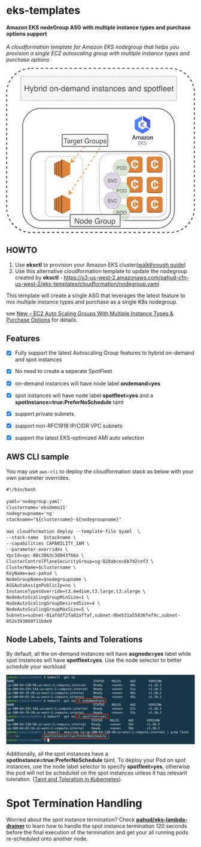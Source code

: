 # eks-templates



#### Amazon EKS nodeGroup ASG with multiple instance types and purchase options support

*A cloudformation template for Amazon EKS nodegroup that helps you provision a single EC2 autoscaling group with multiple instance types and purchase options*



![](images/00.png)

## HOWTO

1. Use **eksctl** to provision your Amazon EKS cluster([walkthrough guide](https://github.com/pahud/amazon-eks-workshop/blob/master/00-getting-started/create-eks-with-eksctl.md))
2. Use this alternative cloudformation template to update the nodegroup created by **eksctl** - https://s3-us-west-2.amazonaws.com/pahud-cfn-us-west-2/eks-templates/cloudformation/nodegroup.yaml

This template will create a single ASG that leverages the latest feature to mix multiple instance types and purchase as a single K8s nodegroup.

see [New – EC2 Auto Scaling Groups With Multiple Instance Types & Purchase Options](https://aws.amazon.com/tw/blogs/aws/new-ec2-auto-scaling-groups-with-multiple-instance-types-purchase-options/) for details.



## Features

- [x] Fully support the latest Autoscaling Group features to hybrid on-demand and spot instances
- [x] No need to create a seperate SpotFleet
- [x] on-demand instances will have node label **ondemand=yes**
- [x] spot instances will have node label **spotfleet=yes** and a **spotInstance=true:PreferNoSchedule** taint
- [x] support private subnets
- [x] support non-RFC1918 IP/CIDR VPC subnets
- [x] support the latest EKS-optimized AMI auto selection



## AWS CLI sample

You may use `aws-cli` to deploy the cloudformation stack as below with your own parameter overrides.

```
#!/bin/bash

yaml='nodegroup.yaml'
clustername='eksdemo11'
nodegroupname='ng'
stackname="${clustername}-${nodegroupname}"

aws cloudformation deploy --template-file $yaml  \
--stack-name  $stackname \
--capabilities CAPABILITY_IAM \
--parameter-overrides \
VpcId=vpc-08c3863c3d043f66a \
ClusterControlPlaneSecurityGroup=sg-028abcec6b7d2cef3 \
ClusterName=$clustername \
KeyName=aws-pahud \
NodeGroupName=$nodegroupname \
ASGAutoAssignPublicIp=no \
InstanceTypesOverride=t3.medium,t3.large,t3.xlarge \
NodeAutoScalingGroupMinSize=1 \
NodeAutoScalingGroupDesiredSize=4 \
NodeAutoScalingGroupMaxSize=5 \
Subnets=subnet-01afddf2fa02affaf,subnet-0be531a55836fef9c,subnet-052e393860f11bde9
```


## Node Labels, Taints and Tolerations

By default, all the on-demand instances will have **asgnode=yes** label while spot instances will have **spotfleet=yes**. Use the node selector to better schedule your workload



![](images/01.png)

Additionally, all the spot instances have a **spotInstance=true:PreferNoSchedule** taint. To deploy your Pod on spot instances, use the node label selector to specify **spotfleet=yes**, otherwise the pod will not be scheduled on the spot instances unless it has relevant toleration. ([Taint and Toleration in Kubernetes](https://kubernetes.io/docs/concepts/configuration/taint-and-toleration/)).


# Spot Termination Handling

Worried about the spot instance termination? Check [**pahud/eks-lambda-drainer**](https://github.com/pahud/eks-lambda-drainer) to learn how to handle the spot instance termination 120 seconds before the final execution of the termination and get your all running pods re-scheduled onto another node.
